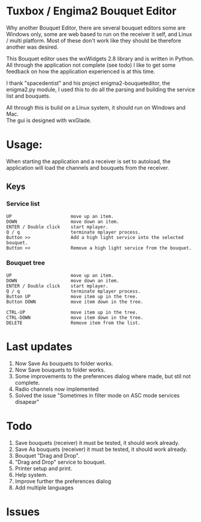 # Tuxbox / Engima2 Bouquet Editor

Why another Bouquet Editor, there are several bouquet editors some are Windows only, some are web based to run on the receiver it self, 
and Linux / multi platform. Most of these don't work like they should be therefore another was desired. 

This Bouquet editor uses the wxWidgets 2.8 library and is written in Python. All through the application not complete (see todo) 
I like to get some feedback on how the application experienced is at this time. 

I thank "spacedentist" and his project enigma2-bouqueteditor, the enigma2.py module, I used this to do all the parsing and building 
the service list and bouquets. 

All through this is build on a Linux system, it should run on Windows and Mac.  
The gui is designed with wxGlade.


# Usage:
When starting the application and a receiver is set to autoload, the application will load the channels and bouquets from the receiver.

## Keys
###	Service list
	UP						move up an item.
	DOWN					move down an item.
	ENTER / Double click	start mplayer.
	Q / q					terminate mplayer process.
	Button >>				Add a high light service into the selected bouquet.
	Button <<				Remove a high light service from the bouquet.

### Bouquet tree
	UP						move up an item.
	DOWN					move down an item.
	ENTER / Double click	start mplayer.
	Q / q					terminate mplayer process.
	Button UP				move item up in the tree.
	Button DOWN				move item down in the tree.

	CTRL-UP					move item up in the tree.
	CTRL-DOWN				move item down in the tree.
	DELETE					Remove item from the list.
	
# Last updates
1.	Now Save As bouquets to folder works.
2.	Now Save bouquets to folder works.
3.	Some improvements to the preferences dialog where made, but stil not complete.
4.	Radio channels now implemented
5.	Solved the issue "Sometimes in filter mode on ASC mode services disapear"


# Todo
1.	Save bouquets (receiver) it must be tested, it should work already.
2.	Save As bouquets (receiver) it must be tested, it should work already.
3.	Bouquet "Drag and Drop". 
4.	"Drag and Drop" service to bouquet.
5.	Printer setup and print.
6.  Help system.
7.  Improve further the preferences dialog
8.	Add multiple languages


# Issues

 
